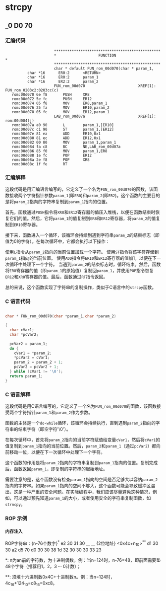 # strcpy
## _0 D0 70
### 汇编代码
```assembly
                      ************************************************
                      *                   FUNCTION                    *
                      ************************************************
                      char * default FUN_rom_00d070(char * param_1,
          char *16      ER0:2      <RETURN>
          char *16      ER0:2      param_1
          char *16      ER2:2      param_2
                      FUN_rom_00d070                        XREF[1]:  FUN_rom_0203c2:0203cc(c)  
   rom:00d070 6e f8       PUSH     XR8
   rom:00d072 5e fc       PUSH     ER12
   rom:00d074 05 f8       MOV      ER8,param_1
   rom:00d076 25 fa       MOV      ER10,param_2
   rom:00d078 05 fc       MOV      ER12,param_1
                      LAB_rom_00d07a                        XREF[1]:  rom:00d084(j)  
   rom:00d07a a0 90       L        param_1,[ER10]
   rom:00d07c c1 90       ST       param_1,[ER12]
   rom:00d07e 81 ea       ADD      ER10,0x1
   rom:00d080 81 ec       ADD      ER12,0x1
   rom:00d082 00 80       MOV      param_1,param_1
   rom:00d084 fa c8       BC       NE,LAB_rom_00d07a
   rom:00d086 85 f0       MOV      param_1,ER8
   rom:00d088 1e fc       POP      ER12
   rom:00d08a 2e f8       POP      XR8
   rom:00d08c 1f fe       RT                           
```

### 汇编解释
这段代码是用汇编语言编写的，它定义了一个名为`FUN_rom_00d070`的函数，该函数接收两个字符指针参数`param_1`(即`ER0`)和`param_2`(即`ER2`)。这个函数的主要目的是将`param_2`指向的字符串复制到`param_1`指向的位置。

首先，函数通过`PUSH`指令将`XR8`和`ER12`寄存器的值压入堆栈，以便在函数结束时恢复它们的值。然后，它将`param_1`的值复制到`ER8`和`ER12`寄存器，将`param_2`的值复制到`ER10`寄存器。

接下来，函数进入一个循环，该循环会持续到遇到字符串`param_2`的结束标志（即值为0的字符）。在每次循环中，它都会执行以下操作：

使用`L`指令从`param_2`指向的当前位置加载一个字符。
使用`ST`指令将该字符存储到`param_1`指向的当前位置。
使用`ADD`指令将`ER10`和`ER12`寄存器的值加1，以便在下一次循环中处理下一个字符。
当遇到`param_2`的结束标志时，循环结束。然后，函数将`ER8`寄存器的值（即`param_1`的原始值）复制回`param_1`，并使用`POP`指令恢复`ER12`和`XR8`寄存器的值。最后，函数通过`RT`指令返回。

总的来说，这个函数实现了字符串的复制操作，类似于C语言中的`strcpy`函数。
### C 语言代码
```c

char * FUN_rom_00d070(char *param_1,char *param_2)

{
  char cVar1;
  char *pcVar2;
  
  pcVar2 = param_1;
  do {
    cVar1 = *param_2;
    *pcVar2 = cVar1;
    param_2 = param_2 + 1;
    pcVar2 = pcVar2 + 1;
  } while (cVar1 != '\0');
  return param_1;
}

```

### C 语言解释
这段代码是用C语言编写的，它定义了一个名为`FUN_rom_00d070`的函数，该函数接受两个字符指针`param_1`和`param_2`作为参数。

函数的主体是一个`do-while`循环，该循环会持续执行，直到遇到`param_2`指向的字符串的结束字符（即空字符'\0'）。

在每次循环中，首先将`param_2`指向的当前字符赋值给变量`cVar1`，然后将`cVar1`的值复制到`param_1`指向的当前位置。然后，`param_2`和`param_1`（通过`pcVar2`）都向前移动一位，以便在下一次循环中处理下一个字符。

这个函数的作用是将`param_2`指向的字符串复制到`param_1`指向的位置。复制完成后，函数返回`param_1`，即复制的字符串的起始地址。

需要注意的是，这个函数没有检查`param_1`指向的空间是否足够大以容纳`param_2`指向的字符串。如果`param_1`指向的空间不够大，这个函数可能会导致缓冲区溢出，这是一种严重的安全问题。在实际编程中，我们应该尽量避免这种情况，例如，可以通过预先知道`param_1`的大小，或者使用安全的字符串复制函数，如`strncpy`。

### ROP 示例
#### 内存注入
ROP字符串：{n-76个数字}<sup>*</sup>  e2 30 31 30 __ __ {2位地址} <0x4c+n<sub>10</sub>><sup>**</sup> d1 30 30 a2 d5 70 d0 30 30 38 1d 32 30 30 30 33 23

\*:  n为an前的字符数，为十进制偶数。例：当n=124时，n-76=48，即前面需要垫48个字符（推荐用1，2，3 ··· 0计数）；

\**: 须填十六进制数0x4C+十进制数n。例：当n=124时，4c<sub>16</sub>+124<sub>10</sub>=c8<sub>16</sub>=0xc8。

